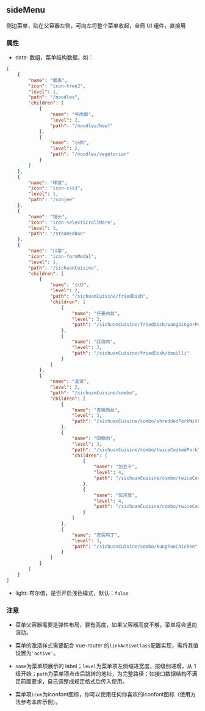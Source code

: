 ## sideMenu

侧边菜单，贴在父容器左侧，可向左将整个菜单收起，全局 UI 组件，直接用

### 属性

- data: 数组，菜单结构数据，如：

```json
[
	{
		"name": "面条",
		"icon": "icon-tree2",
		"level": 1,
		"path": "/noodles",
		"children": [
			{
				"name": "牛肉面",
				"level": 2,
				"path": "/noodles/beef"
			},
			{
				"name": "小面",
				"level": 2,
				"path": "/noodles/vegetarian"
			}
		]
	},
	{
		"name": "稀饭",
		"icon": "icon-css3",
		"level": 1,
		"path": "/conjee"
	},
	{
		"name": "馒头",
		"icon": "icon-selectScrollMore",
		"level": 1,
		"path": "/steamedBun"
	},
	{
		"name": "川菜",
		"icon": "icon-formModal",
		"level": 1,
		"path": "/sichuanCuisine",
		"children": [
			{
				"name": "小炒",
				"level": 2,
				"path": "/sichuanCuisine/friedDish",
				"children": [
					{
						"name": "仔姜肉丝",
						"level": 3,
						"path": "/sichuanCuisine/friedDish/wangGingerPork"
					},
					{
						"name": "红烧肉",
						"level": 3,
						"path": "/sichuanCuisine/friedDish/bouilli"
					}
				]
			},
			{
				"name": "盖饭",
				"level": 2,
				"path": "/sichuanCuisine/combo",
				"children": [
					{
						"name": "青椒肉丝",
						"level": 3,
						"path": "/sichuanCuisine/combo/shreddedPorkWithGreenPepper"
					},
					{
						"name": "回锅肉",
						"level": 3,
						"path": "/sichuanCuisine/combo/twiceCookedPork",
						"children": [
							{
								"name": "加豆干",
								"level": 4,
								"path": "/sichuanCuisine/combo/twiceCookedPork/sideMenuPro"
							},
							{
								"name": "加洋葱",
								"level": 4,
								"path": "/sichuanCuisine/combo/twiceCookedPork/onion"
							}
						]
					},
					{
						"name": "宫保鸡丁",
						"level": 3,
						"path": "/sichuanCuisine/combo/kungPaoChicken"
					}
				]
			}
		]
	}
]
```

- light: 布尔值，是否开启浅色模式，默认：`false`

### 注意

- 菜单父容器需要是弹性布局，要有高度，如果父容器高度不够，菜单将会竖向滚动。

- 菜单的激活样式需要配合 vue-router 的`linkActiveClass`配置实现，需将其值设置为`'active'`。

- `name`为菜单项展示的 label；`level`为菜单项左侧缩进宽度，按级别递增，从 1 级开始；`path`为菜单项点击后跳转的地址，为完整路径；如接口数据结构不满足前面要求，自己调整成规定格式后传入使用。

- 菜单项`icon`为iconfont图标，你可以使用任何你喜欢的iconfont图标（使用方法参考本库示例）。
